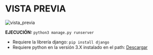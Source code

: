 # VISTA PREVIA

![vista_previa](https://github.com/user-attachments/assets/170a75ad-1a12-46fc-911e-3334ccc0d42d)

**EJECUCIÓN:** `python3 manage.py runserver`

* Requiere la librería django: `pip install django`
* Requiere python en la versión 3.X instalado en el path: [Descargar](https://www.python.org/downloads/)
